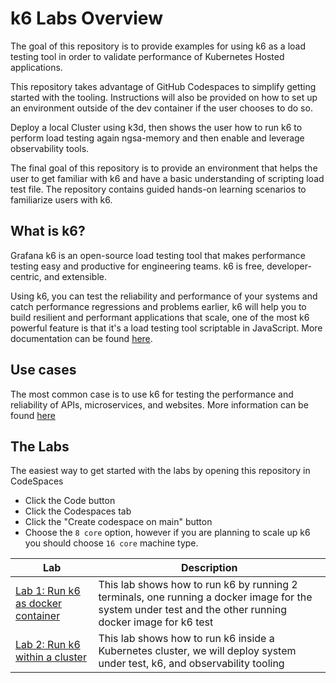 # k6 Labs Overview

The goal of this repository is to provide examples for using k6 as a load testing tool in order to validate performance of Kubernetes Hosted applications.

This repository takes advantage of GitHub Codespaces to simplify getting started with the tooling.  Instructions will also be provided on how to set up an environment outside of the dev container if the user chooses to do so.

Deploy a local Cluster using k3d, then shows the user how to run k6 to perform load testing again ngsa-memory and then enable and leverage observability tools.

The final goal of this repository is to provide an environment that helps the user to get familiar with k6 and have a basic understanding of scripting load test file. The repository contains guided hands-on learning scenarios to familiarize users with k6.

## What is k6?

Grafana k6 is an open-source load testing tool that makes performance testing easy and productive for engineering teams. k6 is free, developer-centric, and extensible.

Using k6, you can test the reliability and performance of your systems and catch performance regressions and problems earlier, k6 will help you to build resilient and performant applications that scale, one of the most k6 powerful feature is that it's a load testing tool scriptable in JavaScript. More documentation can be found [here](https://k6.io/docs/).

## Use cases

The most common case is to use k6 for testing the performance and reliability of APIs, microservices, and websites. More information can be found [here](https://k6.io/docs/#use-cases)

## The Labs

The easiest way to get started with the labs by opening this repository in CodeSpaces

- Click the Code button
- Click the Codespaces tab
- Click the "Create codespace on main" button
- Choose the `8 core` option, however if you are planning to scale up k6 you should choose `16 core` machine type.

| Lab    | Description |
| -------- | ------- |
| [Lab 1: Run k6 as docker container](labs/in-dev-container/)| This lab shows how to run k6 by running 2 terminals, one running a docker image for the system under test and the other running docker image for k6 test |
| [Lab 2: Run k6 within a cluster](labs/in-cluster/)  | This lab shows how to run k6 inside a Kubernetes cluster, we will deploy system under test, k6, and observability tooling    |
